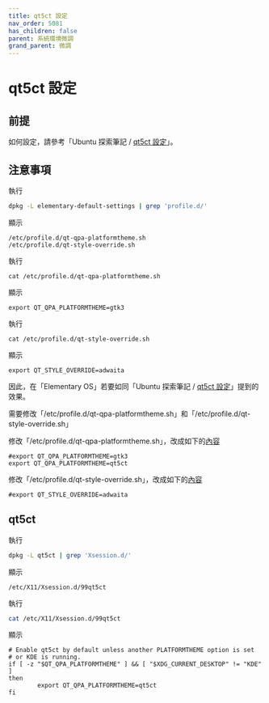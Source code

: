 ```yaml
---
title: qt5ct 設定
nav_order: 5081
has_children: false
parent: 系統環境微調
grand_parent: 微調
---
```


# qt5ct 設定



## 前提

如何設定，請參考「Ubuntu 探索筆記 / [qt5ct 設定](https://samwhelp.github.io/note-about-ubuntu/read/adjustment/env/qt5ct.html)」。


## 注意事項

執行

``` sh
dpkg -L elementary-default-settings | grep 'profile.d/'
```

顯示

```
/etc/profile.d/qt-qpa-platformtheme.sh
/etc/profile.d/qt-style-override.sh
```

執行

```
cat /etc/profile.d/qt-qpa-platformtheme.sh
```

顯示

```
export QT_QPA_PLATFORMTHEME=gtk3
```

執行

```
cat /etc/profile.d/qt-style-override.sh
```

顯示

```
export QT_STYLE_OVERRIDE=adwaita
```


因此，在「Elementary OS」若要如同「Ubuntu 探索筆記 / [qt5ct 設定](https://samwhelp.github.io/note-about-ubuntu/read/adjustment/env/qt5ct.html)」提到的效果。


需要修改「/etc/profile.d/qt-qpa-platformtheme.sh」和「/etc/profile.d/qt-style-override.sh」


修改「/etc/profile.d/qt-qpa-platformtheme.sh」，改成如下的[內容](https://github.com/samwhelp/note-about-elementary-os/blob/gh-pages/_demo/adjustment/de/pantheon/config/qt5ct/profile.d/qt5ct/qt-qpa-platformtheme.sh)

```
#export QT_QPA_PLATFORMTHEME=gtk3
export QT_QPA_PLATFORMTHEME=qt5ct
```

修改「/etc/profile.d/qt-style-override.sh」，改成如下的[內容](https://github.com/samwhelp/note-about-elementary-os/blob/gh-pages/_demo/adjustment/de/pantheon/config/qt5ct/profile.d/qt5ct/qt-style-override.sh)

```
#export QT_STYLE_OVERRIDE=adwaita
```


## qt5ct


執行

``` sh
dpkg -L qt5ct | grep 'Xsession.d/'
```

顯示

```
/etc/X11/Xsession.d/99qt5ct
```

執行

``` sh
cat /etc/X11/Xsession.d/99qt5ct
```

顯示

```
# Enable qt5ct by default unless another PLATFORMTHEME option is set
# or KDE is running.
if [ -z "$QT_QPA_PLATFORMTHEME" ] && [ "$XDG_CURRENT_DESKTOP" != "KDE" ]
then
        export QT_QPA_PLATFORMTHEME=qt5ct
fi
```
